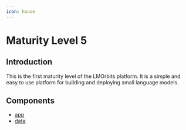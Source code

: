 ```yaml
---
icon: house
---
```


# Maturity Level 5

## Introduction

This is the first maturity level of the LMOrbits platform. It is a simple and easy to use platform for building and deploying small language models.

## Components

- [app](https://github.com/LMOrbits/app)
- [data](https://github.com/LMOrbits/data)
